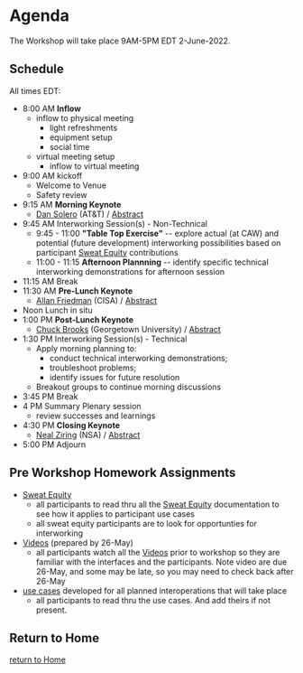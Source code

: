 # Agenda

The Workshop will take place 9AM-5PM EDT 2-June-2022.

## Schedule
All times EDT:
- 8:00 AM **Inflow**
   + inflow to physical meeting
      * light refreshments
      * equipment setup
      * social time
   + virtual meeting setup
      * inflow to virtual meeting
- 9:00 AM kickoff
   + Welcome to Venue
   + Safety review
- 9:15 AM **Morning Keynote**
   + [Dan Solero](./Dan_Solero.md) (AT&T) / [Abstract](./Dan_Solero.md)
- 9:45 AM  Interworking Session(s) - Non-Technical
  - 9:45 - 11:00 **"Table Top Exercise"** -- explore actual (at
    CAW) and potential (future development) interworking
    possibilities based on participant [Sweat
    Equity](./SweatEquity) contributions
  - 11:00 - 11:15 **Afternoon Plannning** -- identify specific
    technical interworking demonstrations for afternoon session
- 11:15 AM Break
- 11:30 AM **Pre-Lunch Keynote** 
   + [Allan Friedman](./Allan_Friedman.md) (CISA) /
     [Abstract](./Allan_Friedman.md)
- Noon Lunch in situ
- 1:00 PM **Post-Lunch Keynote**
   + [Chuck Brooks](./Chuck_Brooks.md) (Georgetown University) /
     [Abstract](./Chuck_Brooks.md)
- 1:30 PM Interworking Session(s) - Technical
  - Apply morning planning to:
    - conduct technical interworking demonstrations; 
    - troubleshoot problems; 
    - identify issues for future resolution
  - Breakout groups to continue morning discussions
- 3:45 PM Break
- 4 PM Summary Plenary session
   + review successes and learnings
- 4:30 PM **Closing Keynote** 
   + [Neal Ziring](./Neal_Ziring.md) (NSA) /
     [Abstract](./Neal_Ziring.md)
- 5:00 PM Adjourn

## Pre Workshop Homework Assignments
- [Sweat Equity](./SweatEquity)
   + all participants to read thru all the [Sweat Equity](./SweatEquity) documentation to see how it applies to participant use cases
   + all sweat equity participants are to look for opportunties for interworking
- [Videos](./Videos) (prepared by 26-May)
   + all participants watch all the [Videos](./Videos) prior to workshop so they are familiar with the interfaces and the participants. Note video are due 26-May, and some may be late, so you may need to check back after 26-May
- [use cases](./DemoUseCases/#4-interoperability-demos) developed for all planned interoperations that will take place
   + all participants to read thru the use cases. And add theirs if not present.


## Return to Home
[return to Home](./index.md)
